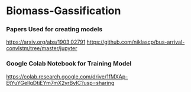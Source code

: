 # Biomass-Gassification



### Papers Used for creating models

https://arxiv.org/abs/1903.02791
https://github.com/niklascp/bus-arrival-convlstm/tree/master/jupyter

### Google Colab Notebook for Training Model 

https://colab.research.google.com/drive/1fMXAp-EtYuYGeIlgDtjEYm7mX2yrByIC?usp=sharing



